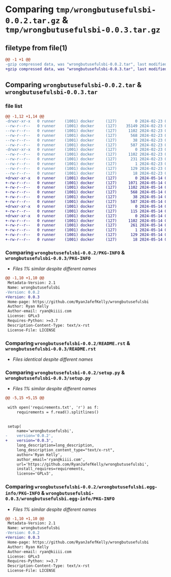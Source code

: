 # Comparing `tmp/wrongbutusefulsbi-0.0.2.tar.gz` & `tmp/wrongbutusefulsbi-0.0.3.tar.gz`

## filetype from file(1)

```diff
@@ -1 +1 @@
-gzip compressed data, was "wrongbutusefulsbi-0.0.2.tar", last modified: Fri Feb 23 06:48:25 2024, max compression
+gzip compressed data, was "wrongbutusefulsbi-0.0.3.tar", last modified: Tue May 14 02:40:12 2024, max compression
```

## Comparing `wrongbutusefulsbi-0.0.2.tar` & `wrongbutusefulsbi-0.0.3.tar`

### file list

```diff
@@ -1,12 +1,14 @@
-drwxr-xr-x   0 runner    (1001) docker     (127)        0 2024-02-23 06:48:25.276237 wrongbutusefulsbi-0.0.2/
--rw-r--r--   0 runner    (1001) docker     (127)    35149 2024-02-23 06:48:14.000000 wrongbutusefulsbi-0.0.2/LICENSE
--rw-r--r--   0 runner    (1001) docker     (127)     1102 2024-02-23 06:48:25.276237 wrongbutusefulsbi-0.0.2/PKG-INFO
--rw-r--r--   0 runner    (1001) docker     (127)      568 2024-02-23 06:48:14.000000 wrongbutusefulsbi-0.0.2/README.rst
--rw-r--r--   0 runner    (1001) docker     (127)       38 2024-02-23 06:48:25.276237 wrongbutusefulsbi-0.0.2/setup.cfg
--rw-r--r--   0 runner    (1001) docker     (127)      587 2024-02-23 06:48:14.000000 wrongbutusefulsbi-0.0.2/setup.py
-drwxr-xr-x   0 runner    (1001) docker     (127)        0 2024-02-23 06:48:25.276237 wrongbutusefulsbi-0.0.2/wrongbutusefulsbi.egg-info/
--rw-r--r--   0 runner    (1001) docker     (127)     1102 2024-02-23 06:48:25.000000 wrongbutusefulsbi-0.0.2/wrongbutusefulsbi.egg-info/PKG-INFO
--rw-r--r--   0 runner    (1001) docker     (127)      231 2024-02-23 06:48:25.000000 wrongbutusefulsbi-0.0.2/wrongbutusefulsbi.egg-info/SOURCES.txt
--rw-r--r--   0 runner    (1001) docker     (127)        1 2024-02-23 06:48:25.000000 wrongbutusefulsbi-0.0.2/wrongbutusefulsbi.egg-info/dependency_links.txt
--rw-r--r--   0 runner    (1001) docker     (127)      129 2024-02-23 06:48:25.000000 wrongbutusefulsbi-0.0.2/wrongbutusefulsbi.egg-info/requires.txt
--rw-r--r--   0 runner    (1001) docker     (127)       18 2024-02-23 06:48:25.000000 wrongbutusefulsbi-0.0.2/wrongbutusefulsbi.egg-info/top_level.txt
+drwxr-xr-x   0 runner    (1001) docker     (127)        0 2024-05-14 02:40:12.149342 wrongbutusefulsbi-0.0.3/
+-rw-r--r--   0 runner    (1001) docker     (127)     1071 2024-05-14 02:40:08.000000 wrongbutusefulsbi-0.0.3/LICENSE
+-rw-r--r--   0 runner    (1001) docker     (127)     1102 2024-05-14 02:40:12.149342 wrongbutusefulsbi-0.0.3/PKG-INFO
+-rw-r--r--   0 runner    (1001) docker     (127)      568 2024-05-14 02:40:08.000000 wrongbutusefulsbi-0.0.3/README.rst
+-rw-r--r--   0 runner    (1001) docker     (127)       38 2024-05-14 02:40:12.149342 wrongbutusefulsbi-0.0.3/setup.cfg
+-rw-r--r--   0 runner    (1001) docker     (127)      587 2024-05-14 02:40:08.000000 wrongbutusefulsbi-0.0.3/setup.py
+drwxr-xr-x   0 runner    (1001) docker     (127)        0 2024-05-14 02:40:12.149342 wrongbutusefulsbi-0.0.3/wrongbutusefulsbi/
+-rw-r--r--   0 runner    (1001) docker     (127)      115 2024-05-14 02:40:08.000000 wrongbutusefulsbi-0.0.3/wrongbutusefulsbi/__init__.py
+drwxr-xr-x   0 runner    (1001) docker     (127)        0 2024-05-14 02:40:12.149342 wrongbutusefulsbi-0.0.3/wrongbutusefulsbi.egg-info/
+-rw-r--r--   0 runner    (1001) docker     (127)     1102 2024-05-14 02:40:12.000000 wrongbutusefulsbi-0.0.3/wrongbutusefulsbi.egg-info/PKG-INFO
+-rw-r--r--   0 runner    (1001) docker     (127)      261 2024-05-14 02:40:12.000000 wrongbutusefulsbi-0.0.3/wrongbutusefulsbi.egg-info/SOURCES.txt
+-rw-r--r--   0 runner    (1001) docker     (127)        1 2024-05-14 02:40:12.000000 wrongbutusefulsbi-0.0.3/wrongbutusefulsbi.egg-info/dependency_links.txt
+-rw-r--r--   0 runner    (1001) docker     (127)      129 2024-05-14 02:40:12.000000 wrongbutusefulsbi-0.0.3/wrongbutusefulsbi.egg-info/requires.txt
+-rw-r--r--   0 runner    (1001) docker     (127)       18 2024-05-14 02:40:12.000000 wrongbutusefulsbi-0.0.3/wrongbutusefulsbi.egg-info/top_level.txt
```

### Comparing `wrongbutusefulsbi-0.0.2/PKG-INFO` & `wrongbutusefulsbi-0.0.3/PKG-INFO`

 * *Files 1% similar despite different names*

```diff
@@ -1,10 +1,10 @@
 Metadata-Version: 2.1
 Name: wrongbutusefulsbi
-Version: 0.0.2
+Version: 0.0.3
 Home-page: https://github.com/RyanJafefKelly/wrongbutusefulsbi
 Author: Ryan Kelly
 Author-email: ryan@kiiii.com
 License: GPLv3
 Requires-Python: >=3.7
 Description-Content-Type: text/x-rst
 License-File: LICENSE
```

### Comparing `wrongbutusefulsbi-0.0.2/README.rst` & `wrongbutusefulsbi-0.0.3/README.rst`

 * *Files identical despite different names*

### Comparing `wrongbutusefulsbi-0.0.2/setup.py` & `wrongbutusefulsbi-0.0.3/setup.py`

 * *Files 1% similar despite different names*

```diff
@@ -5,15 +5,15 @@
 
 with open('requirements.txt', 'r') as f:
     requirements = f.read().splitlines()
 
 
 setup(
     name='wrongbutusefulsbi',
-    version='0.0.2',
+    version='0.0.3',
     long_description=long_description,
     long_description_content_type="text/x-rst",
     author='Ryan Kelly',
     author_email='ryan@kiiii.com',
     url='https://github.com/RyanJafefKelly/wrongbutusefulsbi',
     install_requires=requirements,
     license='GPLv3',
```

### Comparing `wrongbutusefulsbi-0.0.2/wrongbutusefulsbi.egg-info/PKG-INFO` & `wrongbutusefulsbi-0.0.3/wrongbutusefulsbi.egg-info/PKG-INFO`

 * *Files 1% similar despite different names*

```diff
@@ -1,10 +1,10 @@
 Metadata-Version: 2.1
 Name: wrongbutusefulsbi
-Version: 0.0.2
+Version: 0.0.3
 Home-page: https://github.com/RyanJafefKelly/wrongbutusefulsbi
 Author: Ryan Kelly
 Author-email: ryan@kiiii.com
 License: GPLv3
 Requires-Python: >=3.7
 Description-Content-Type: text/x-rst
 License-File: LICENSE
```

